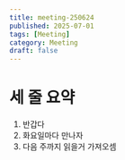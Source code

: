 ```yaml
---
title: meeting-250624
published: 2025-07-01
tags: [Meeting]
category: Meeting
draft: false
---
```


# 세 줄 요약

1. 반갑다
1. 화요일마다 만나자
1. 다음 주까지 읽을거 가져오셈
